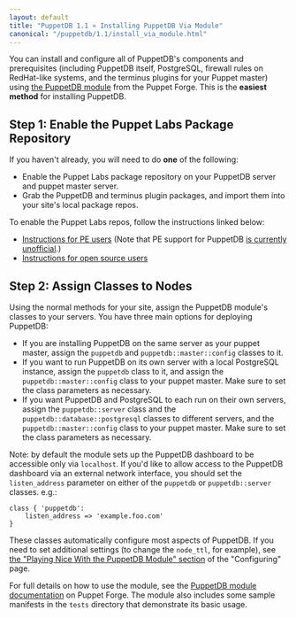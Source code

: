 ```yaml
---
layout: default
title: "PuppetDB 1.1 » Installing PuppetDB Via Module"
canonical: "/puppetdb/1.1/install_via_module.html"
---
```


[module]: http://forge.puppetlabs.com/puppetlabs/puppetdb
[config_with_module]: ./configure.html#playing-nice-with-the-puppetdb-module

You can install and configure all of PuppetDB's components and prerequisites (including PuppetDB itself, PostgreSQL, firewall rules on RedHat-like systems, and the
terminus plugins for your Puppet master) using [the PuppetDB module][module] from the Puppet Forge. This is the **easiest method** for installing PuppetDB. 


Step 1: Enable the Puppet Labs Package Repository
-----

If you haven't already, you will need to do **one** of the following: 

* Enable the Puppet Labs package repository on your PuppetDB server and puppet master server.
* Grab the PuppetDB and terminus plugin packages, and import them into your site's local package repos. 

To enable the Puppet Labs repos, follow the instructions linked below:

- [Instructions for PE users](/guides/puppetlabs_package_repositories.html#puppet-enterprise-repositories) (Note that PE support for PuppetDB [is currently unofficial](./index.html#note-about-puppet-enterprise).)
- [Instructions for open source users](/guides/puppetlabs_package_repositories.html#open-source-repositories)

Step 2: Assign Classes to Nodes
-----

Using the normal methods for your site, assign the PuppetDB module's classes to your servers. You have three main options for deploying PuppetDB:

* If you are installing PuppetDB on the same server as your puppet master, assign the `puppetdb`  and `puppetdb::master::config` classes to it.
* If you want to run PuppetDB on its own server with a local PostgreSQL instance, assign the `puppetdb` class to it, and assign the `puppetdb::master::config` class to your puppet master. Make sure to set the class parameters as necessary.
* If you want PuppetDB and PostgreSQL to each run on their own servers, assign the `puppetdb::server` class and the `puppetdb::database::postgresql` classes to different servers, and the `puppetdb::master::config` class to your puppet master. Make sure to set the class parameters as necessary.

Note: by default the module sets up the PuppetDB dashboard to be accessible only via `localhost`.  If you'd like to allow access to the PuppetDB dashboard via an external network interface, you should set the `listen_address` parameter on either of the `puppetdb` or `puppetdb::server` classes.  e.g.:

    class { 'puppetdb':
        listen_address => 'example.foo.com'
    }

These classes automatically configure most aspects of PuppetDB. If you need to set additional settings (to change the `node_ttl`, for example), see [the "Playing Nice With the PuppetDB Module" section][config_with_module] of the "Configuring" page. 

For full details on how to use the module, see the [PuppetDB module documentation](http://forge.puppetlabs.com/puppetlabs/puppetdb) on Puppet Forge.  The module also includes some sample manifests in the `tests` directory that demonstrate its basic usage.
